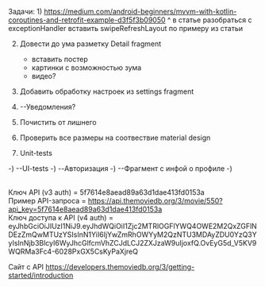 Задачи:
1) 
   https://medium.com/android-beginners/mvvm-with-kotlin-coroutines-and-retrofit-example-d3f5f3b09050
   ^
   в статье разобраться с exceptionHandler
   вставить swipeRefreshLayout по примеру из статьи

2) Довести до ума разметку Detail fragment
   - вставить постер
   - картинки с возможностью зума
   - видео?

4) Добавить обработку настроек из settings fragment
   

6) --Уведомления?
7) Почистить от лишнего
8) Проверить все размеры на соотвествие material design
9) Unit-tests


-) --UI-tests
-) --Авторизация
-) --Фрагмент с инфой о профиле
-) 





</br>Ключ API (v3 auth)  = 5f7614e8aead89a63d1dae413fd0153a
</br>Пример API-запроса = https://api.themoviedb.org/3/movie/550?api_key=5f7614e8aead89a63d1dae413fd0153a
</br>Ключ доступа к API (v4 auth) = eyJhbGciOiJIUzI1NiJ9.eyJhdWQiOiI1Zjc2MTRlOGFlYWQ4OWE2M2QxZGFlNDEzZmQwMTUzYSIsInN1YiI6IjYwZmRhOWYyM2QzNTU3MDAyZDU0YzQ3YyIsInNjb3BlcyI6WyJhcGlfcmVhZCJdLCJ2ZXJzaW9uIjoxfQ.OvEyG5d_V5KV9WQRMa3Fc4-6028PxGX5CsKyPaXjreQ

Сайт с API
https://developers.themoviedb.org/3/getting-started/introduction
